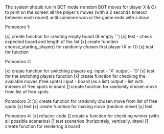 The system should run in BOT mode (random BOT moves for player X & O) to print on the screen all the 
player's moves (with a 2 seconds timeout between each round) until someone won or the game ends with 
a draw

Pomodoro 1:

[x] create function for creating empty board (9 empty ' ')
    [x] test - check expected board and length of the list 
[x] create function  choose_starting_player() for randomly chosen first player (X or O)
    [x] test for function

Pomodoro 2:

[x] create function for switching players
        eg. input - 'X'
            output - 'O'
    [x] test for the switching players function 
[x] create function for checking the available moves (free spots)
            input - board (as a list)
            output - list with indexes of free spots in board
[] create function for randomly chosen move from list of free spots

Pomodoro 3:
[x] create function for randomly chosen move from list of free spots
    [x] test
[x] create function for making move (random move)
    [x] test 

Pomodoro 4:
[x] refactor code
[] create a function for checking winner (with all possible scenarios)
    [] test scenarios (horizontaly, vertically, draw)
[] create function for rendering a board 